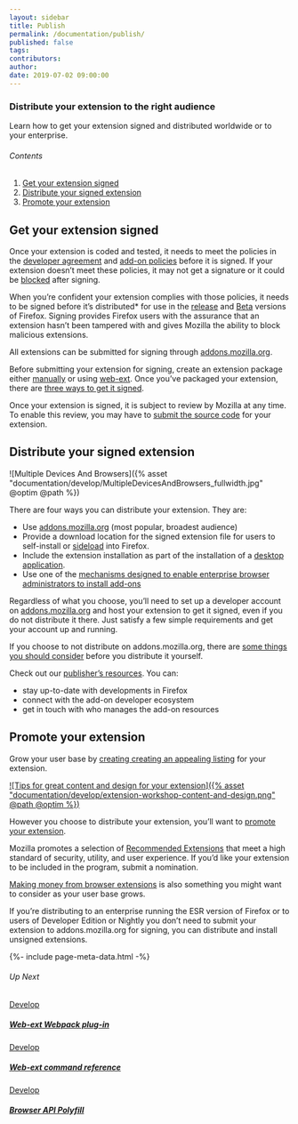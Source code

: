 ```yaml
---
layout: sidebar
title: Publish
permalink: /documentation/publish/
published: false
tags:
contributors:
author:
date: 2019-07-02 09:00:00
---
```


<!-- Overview Page Hero Banner -->

<section class="overview-hero" style="background-image: url({% asset "develop-overview-hero-bg.jpg" @optim @path %});">
<div class="module">
<article class="module-content grid-x grid-padding-x">
<div class="cell small-12">
<div class="overview-hero-description" markdown="1">

# Distribute your extension to the right audience

Learn how to get your extension signed and distributed worldwide or to your enterprise.

</div>
<div class="overview-hero-cta"></div>
</div>
</article>
</div>
</section>

<!-- END: Overview Page Hero Banner -->

<!-- Section 1: Single Column Body Module -->

<section id="get-your-extension-signed" class="module">
<aside class="module-aside table-of-contents" markdown="1">

###### Contents

1. [Get your extension signed](#get-your-extension-signed)
2. [Distribute your signed extension](#distribute-your-signed-extension)
3. [Promote your extension](#promote-your-extension)

</aside>
<article class="module-content grid-x grid-padding-x">
<div class="cell small-12" markdown="1">

## Get your extension signed

Once your extension is coded and tested, it needs to meet the policies in the [developer agreement](https://developer.mozilla.org/en-US/docs/Mozilla/Add-ons/AMO/Policy/Agreement) and [add-on policies](https://developer.mozilla.org/en-US/docs/Mozilla/Add-ons/AMO/Policy/Reviews) before it is signed. If your extension doesn’t meet these policies, it may not get a signature or it could be [blocked](https://developer.mozilla.org/en-US/docs/Mozilla/Add-ons/AMO/Blocking_Process) after signing.

When you’re confident your extension complies with those policies, it needs to be signed before it’s distributed\* for use in the [release](https://www.mozilla.org/en-US/firefox/) and [Beta](https://www.mozilla.org/firefox/channel/desktop/) versions of Firefox. Signing provides Firefox users with the assurance that an extension hasn’t been tampered with and gives Mozilla the ability to block malicious extensions.

All extensions can be submitted for signing through [addons.mozilla.org](https://addons.mozilla.org).

Before submitting your extension for signing, create an extension package either [manually](https://developer.mozilla.org/en-US/docs/Mozilla/Add-ons/WebExtensions/Package_your_extension_) or using [web-ext](https://developer.mozilla.org/en-US/docs/Mozilla/Add-ons/WebExtensions/web-ext_command_reference#web-ext_build). Once you’ve packaged your extension, there are [three ways to get it signed](https://developer.mozilla.org/en-US/docs/Mozilla/Add-ons/Distribution).

Once your extension is signed, it is subject to review by Mozilla at any time. To enable this review, you may have to [submit the source code](https://developer.mozilla.org/en-US/docs/Mozilla/Add-ons/Source_Code_Submission) for your extension.

</div>
</article>
</section>

<!-- END: Section 1: Single Column Body Module -->

<!-- Section 2: Single Column Body Module -->

<section id="distribute-your-signed-extension" class="module">
<article class="module-content grid-x grid-padding-x">
<div class="cell small-12" markdown="1">

## Distribute your signed extension

<div class="image-with-caption" markdown="1">

![Multiple Devices And Browsers]({% asset "documentation/develop/MultipleDevicesAndBrowsers_fullwidth.jpg" @optim @path %})

</div>

There are four ways you can distribute your extension. They are:

- Use [addons.mozilla.org](https://developer.mozilla.org/en-US/docs/Mozilla/Add-ons/Distribution/Submitting_an_add-on) (most popular, broadest audience)
- Provide a download location for the signed extension file for users to self-install or [sideload](https://developer.mozilla.org/en-US/docs/Mozilla/Add-ons/WebExtensions/Alternative_distribution_options/Sideloading_add-ons) into Firefox.
- Include the extension installation as part of the installation of a [desktop application](https://developer.mozilla.org/en-US/docs/Mozilla/Add-ons/WebExtensions/Alternative_distribution_options/Add-ons_for_desktop_apps).
- Use one of the [mechanisms designed to enable enterprise browser administrators to install add-ons](https://developer.mozilla.org/en-US/docs/Mozilla/Add-ons/WebExtensions/Alternative_distribution_options/Add-ons_in_the_enterprise)

Regardless of what you choose, you’ll need to set up a developer account on [addons.mozilla.org](https://addons.mozilla.org) and host your extension to get it signed, even if you do not distribute it there. Just satisfy a few simple requirements and get your account up and running.

If you choose to not distribute on addons.mozilla.org, there are [some things you should consider](https://docs.google.com/document/d/1nw5FMHI4pH3iKHEdLS6GuAUl9oRfFd5P4uC7wEAQaCU/edit#heading=h.w6vo7guwwexf) before you distribute it yourself.

Check out our [publisher’s resources](https://developer.mozilla.org/en-US/docs/Mozilla/Add-ons/Distribution/Resources_for_publishers). You can:

- stay up-to-date with developments in Firefox
- connect with the add-on developer ecosystem
- get in touch with who manages the add-on resources

</div>
</article>
</section>

<!-- END: Section 2: Single Column Body Module -->

<!-- Section 3: Single Column Body Module -->

<!-- Single Column Body Module -->

<section id="promote-your-extension" class="module">
<article class="module-content grid-x grid-padding-x">
<div class="cell small-12" markdown="1">

## Promote your extension

Grow your user base by [creating creating an appealing listing](https://developer.mozilla.org/en-US/docs/Mozilla/Add-ons/Listing) for your extension.

<!-- Video Popup Thumbnail -->

<div class="video-popup" markdown="1">

[![Tips for great content and design for your extension]({% asset "documentation/develop/extension-workshop-content-and-design.png" @path @optim %})](a0_OsLGI0k4)

</div>

<!-- END: Video Popup Thumbnail -->

However you choose to distribute your extension, you’ll want to [promote your extension](https://developer.mozilla.org/en-US/docs/Mozilla/Add-ons/Distribution/Promoting_your_extension_or_theme).

Mozilla promotes a selection of [Recommended Extensions](https://blog.mozilla.org/addons/2019/04/08/recommended-extensions-program-coming-soon/) that meet a high standard of security, utility, and user experience. If you’d like your extension to be included in the program, submit a nomination.

[Making money from browser extensions](https://developer.mozilla.org/en-US/docs/Mozilla/Add-ons/Distribution/Make_money_from_browser_extensions) is also something you might want to consider as your user base grows.

<p class="note">If you’re distributing to an enterprise running the ESR version of Firefox or to users of Developer Edition or Nightly you don’t need to submit your extension to addons.mozilla.org for signing, you can distribute and install unsigned extensions.</p>

</div>
</article>
</section>

<!-- END: Single Column Body Module -->

<!-- END: Section 3: Single Column Body Module -->

<!-- Meta Data -->

{%- include page-meta-data.html -%}

<!-- END: Meta Data -->

<!-- Up Next -->

<section class="module up-next">
<article class="module-content grid-x grid-padding-x">
<div class="cell small-12" markdown="1">

###### Up Next

</div>

<!-- Tile -->

<a href="/documentation/develop/web-ext-webpack-plug-in/" class="cell auto tile tile-block-link">
<div class="block-link" markdown="1">
	
Develop

##### Web-ext Webpack plug-in

</div>
</a>

<!-- END: Tile -->

<!-- Tile -->

<a href="/documentation/develop/web-ext-command-reference" class="cell auto tile tile-block-link">
<div class="block-link" markdown="1">
	
Develop

##### Web-ext command reference

</div>
</a>

<!-- END: Tile -->

<!-- Tile -->

<a href="/documentation/develop/browser-api-polyfill" class="cell auto tile tile-block-link">
<div class="block-link" markdown="1">
	
Develop

##### Browser API Polyfill

</div>
</a>

<!-- END: Tile -->

</article>
</section>

<!-- END: Up Next -->
